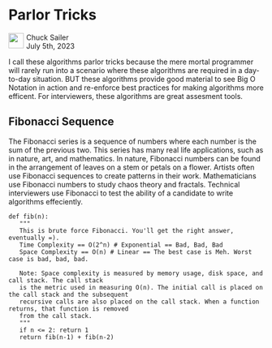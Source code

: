 # Parlor Tricks

<img src="https://chuxorg.github.io/cspy/docs/logo.svg" height="30" width="30" align="left" style="margin-right:5px"/> Chuck Sailer  
July 5th, 2023

I call these algorithms parlor tricks because the mere mortal programmer will rarely run into a scenario where these 
algorithms are required in a day-to-day situation. BUT these algorithms provide good material to see Big O Notation in
action and re-enforce best practices for making algorithms more efficent. For interviewers, these algorithms are great assesment tools.

## Fibonacci Sequence
The Fibonacci series is a sequence of numbers where each number is the sum of the previous two.
This series has many real life applications, such as in nature, art, and mathematics.
In nature, Fibonacci numbers can be found in the arrangement of leaves on a stem or petals on a flower.
Artists often use Fibonacci sequences to create patterns in their work.
Mathematicians use Fibonacci numbers to study chaos theory and fractals.
Technical interviewers use Fibonacci to test the ability of a candidate to write algorithms effeciently.

```
def fib(n):
   """
   This is brute force Fibonacci. You'll get the right answer, eventually =).
   Time Complexity == O(2^n) # Exponential == Bad, Bad, Bad
   Space Complexity == O(n) # Linear == The best case is Meh. Worst case is bad, bad, bad.

   Note: Space complexity is measured by memory usage, disk space, and call stack. The call stack
   is the metric used in measuring O(n). The initial call is placed on the call stack and the subsequent
   recursive calls are also placed on the call stack. When a function returns, that function is removed
   from the call stack.
   """
   if n <= 2: return 1
   return fib(n-1) + fib(n-2)
```